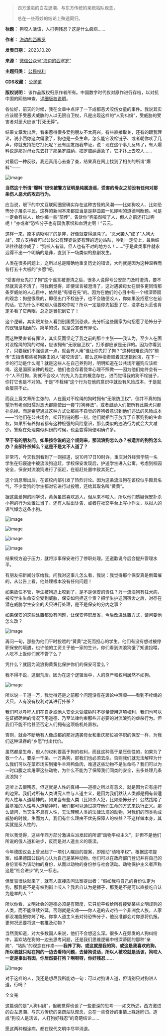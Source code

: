 
> 
> 西方激进的白左思潮、与东方传统的亲疏站队观念，  
> 
> 总在一些奇妙的结论上殊途同归。
> 
> 
> 




**标题：** 狗咬人活该，人打狗残忍？这是什么疯病……  

**作者：** [海边的西塞罗](https://chinadigitaltimes.net/space/海边的西塞罗)  

**发表日期：** 2023.10.20  

**来源：** [微信公众号“海边的西塞罗”](https://web.archive.org/web/https://mp.weixin.qq.com/s/qHlzNlVXOJ8uyr7X6kGY8Q)  

**主题归类：** [公民权利](https://chinadigitaltimes.net/space/公民权利)  

**CDS收藏：** [公民馆](https://chinadigitaltimes.net/space/%E5%85%AC%E6%B0%91%E9%A6%86)  

**版权说明：** 该作品版权归原作者所有。中国数字时代仅对原作进行存档，以对抗中国的网络审查。[详细版权说明](https://chinadigitaltimes.net/chinese/copyright)。


各位好，前天的时候，我在文章中点评了一下成都恶犬咬伤女童的事件。我说其实应该赋予受恶犬威胁的人以无限自卫权，凡是出现这样的“人狗纠纷”，受威胁的受害者对恶犬应该“打死无算”。


结果文章发出后，看来惹得很多爱狗朋友不太高兴，有些直接取关，还有的跟我理论，说小西你这次偏激了，狗也是一条生命，怎么能它没栓链子、或者朝你吠了几声，你就支持把它打死呢？还有朋友跟我举证，说：现在这个事儿反转了，有人爆料说是那对母女先去打了那条罗威纳，把罗威纳逼急了，它才扑上去咬人……


对最后一种反驳，我还真用心去查了查，结果真在网上找到了相关的所谓“爆料”——


![image](https://keep.cdt.media/assets/images/9/d/9daf82c7/66e599a5.jpeg)


**当然这个所谓“爆料”很快被警方证明是纯属造谣，受害的母女之前没有任何对那条伤人恶犬的攻击行为。** 


应当说，眼下的中文互联网圈里确实存在这种古怪的风潮——比如狗咬人、比如恐怖分子屠杀平民，这样的新闻本来都应当是是非曲直一见即明的道德判断题。可是一定会有些人，给你编一些“前传”，告诉你“狗虽然咬了人，但人之前还打过狗呢！”亦或者“恐怖分子也有国仇家恨和血泪史啊！”云云。


这样一来，原本清晰明了的是非，好像就变得混沌了。“恶犬袭人”成了“人狗大战”，双方支持者可以公说公有理婆说婆有理的选边站队，吵到一定份上，最后结论往往就吵成了：“狗咬人有错，但人也有不对的地方么！……”于是此类事件就永远得不出一个明确的是非，直到下一场类似的悲剧发生。


人类在很多问题上，之所以总是精确地重复历史的错误，大约就是因为这种温吞而各打五十大板的“乡愿”吧。


“受害母女先打了狗”这个谣言被澄清之后，很多人说得亏公安部门及时澄清，要不然就真说不清了。可我倒觉得，即便谣言被澄清了，这对遇袭母女在很多更同情那条罗威纳的人心目中，依然是“有错在先”的。因为在他们的心目中有一个根深蒂固的观念：狗是很乖的，即便出门不栓链子，也不会随便咬人，你如果没招惹它在前的话，它为什么不咬别人偏要咬你呢？所以一定是你先招惹了它，没拿石头丢也肯定多看了它两眼，总之是冒犯到它了！


这个逻辑，其实跟某些人看到别国受到恐袭，先分析这些国家为何招惹了恐怖分子的逻辑是相通的。简单的说，就是受害者有罪论。


而这种受害者有罪论，其实反而坚定了我之前的那个主张——我认为，至少人在面对没栓绳的狗的时候，应该拥有“无限自卫权”，打杀都应该是无罪的。因为你看到了，只要我们不强调这一点，就会有人用“谁让你先打了狗？”这种很难说清的“前传”去指责那些被狗袭击的人“被咬活该”。那么这种指责顺着其逻辑推演，在下一步的行动是什么呢？就是这些人在自己养狗时，明明知道在公共场所遛狗应该栓绳、这是国家法律的规定，他们也会存着侥幸心理不照做——因为他们始终会有一个“人不打狗，狗就不会咬人”的先入为主的概念存在，进而觉得我的狗不栓链子，你打它也是不对的。于是“不栓绳”这个行为在他的意识中就没有风险成本，于是就会屡禁不止。


而我上篇文章所主张的，人在面对不栓绳的狗时拥有“无限防卫权”，倒并不真的指望所有老弱妇孺对恶犬都能使出一套“打狗棒法”，或者鼓励人们把所有此类犬只都扑杀掉。而是希望通过这种方式让那些不自觉的养狗者意识到他们违法的风险成本——当他们在公共场合，松开狗链的那一刻，他们就相当于放弃了自家狗狗的生命权，如果所有养狗者都有这种极强的风险意识，那么类似的违法行为就会大大减少。警察在处理类似纠纷的时候，也会变得简便明确许多。


**至于有的朋友问，如果按你说的这个规则来，那流浪狗怎么办？被遗弃的狗狗怎么办？全部扑杀掉么？这是不是太不人道了？** 


非常巧，今天我刚看到了一则报道，说10月17日10时许，重庆对外经贸学院一名学生在归寝途中被流浪狗追赶，学校保安发现后，护送学生进入公寓。考虑到校园安全，保安对流浪狗进行了驱赶，在驱赶处置中致其死亡。


这个消息曝出后，在该校内部引发了热烈讨论。因为这条流浪狗在该校似乎颇具名气，不少爱狗的学生都对它进行过投喂，还给其取名叫“黄黄”。


据这些爱狗的同学说，黄黄虽然喜欢追人，但从来不咬人，所以他们质疑保安扑杀小狗的行为处置过当了。还有人贴出讣告、或者在社交平台上写小作文，以拟人的语气悼念这条小狗。


![image](https://keep.cdt.media/assets/images/9/d/9daf82c7/4dd7b6b9.jpeg)


![image](https://keep.cdt.media/assets/images/9/d/9daf82c7/ee0df059.jpeg)


![image](https://keep.cdt.media/assets/images/9/d/9daf82c7/e4a56db2.png)


![image](https://keep.cdt.media/assets/images/9/d/9daf82c7/8228c948.png)


结果校方迫于压力，就将涉事保安进行了停职处理。还道歉说今后会提升管理水平。


有朋友把新闻分享给我，问我对这事儿怎么看，我说：我觉得那个保安真是倒霉催的，从公告上看，他处理根本没有任何问题！


如果放任不管，学生被狗追上咬到了，是不是保安的责任？万一流浪狗有狂犬病，被咬学生生命安全受到威胁，保安如何担这个责？把学生护送回宿舍之后，对存在潜在威胁学生安全的犬只进行处理，是不是保安的分内之事？


如果保安的这些处置都没有问题，让保安停职反省，今后改进处置方式，请问要他怎么改？


![image](https://keep.cdt.media/assets/images/9/d/9daf82c7/9e1aa37b.png)


再问一句，那些为他们平时投喂的“黄黄”之死而担心的学生。他们有没有想过被停职保安的境遇，也许他的工资关乎他一家的生计。你们看到流浪狗饿了知道投喂，人吃不上饭你们就不管了么？


凭什么？就因为流浪狗黄黄比保护你们的保安可爱么？


我不得不说，这很荒唐。因为在这个逻辑当中，人的尊严和权利居然不如狗。


![image](https://keep.cdt.media/assets/images/9/d/9daf82c7/3de66104.jpeg)


所以说一千道一万，我觉得还是之前那个问题没有在舆论中理顺——看到不栓绳的犬只，人有没有权利对其进行扑杀？


我们可以呼吁人们在自身或他人安全未受威胁时不尽量使用这项权利，我们也可以在证据确凿的情况下用道德、乃至法律约束那些非必要的对流浪狗的虐杀行为。但我们不能不给甚至否定人们拥有这项临机处置权。


否则，就会不断地有人像成都的那对遇袭母女和重庆那位被停职的保安一样，为我们这种温吞的“乡愿”付出代价。


虽然都是生命，但人的权利要高于狗的权利，而且这种高于是压倒性的，如果为了救一个人，要杀一千条、一万条狗，那我们也必须去杀。否则我们就无法解释为什么我们可以在菜市场买到猪牛羊鸡鸭鱼肉，难道这些动物不是生命吗？我们可以为一时口腹之欢屠宰这些动物，为什么不能为了保障我们同类的安全，去多处理几条流浪狗？


这听上去很残忍，但这就是人性的真相——道德之所以有意义，就是因为它有施行的边界。我们对所有人类讲究人性与人道主义，是因为我们默认人类都是拥有普适的人性与人道精神的。如果当有些人类（比如杀人犯，比如恐怖分子）公然践踏了最基准的人性与人道精神时，我们都可以通过掠夺他们生命的方式来执行正义。那么请问，当天生不具有人性，无法理解人类的法律法规的动物，对我们的同类构成威胁的时候，生而为人，我们有什么理由不优先保障人的权益？不这样做本身，其实就是反人性的。


所以我觉得，这些年西方部分激进左派发起的所谓“动物平权主义”，非但不是他们所说的俄人道和进步，反而是对人道主义的亵渎。


今年德国议会上曾发起了一项引人瞩目的提案，即推动“动物平权”。根据这项提案，如果德国公民内心认为自己是某种动物，他们可以在政府部门登记并将自己的身份宣布为该动物的身份，从而以动物的身份参与社会活动。动物保护主义者声称这是“社会进步”的又一标志。


但反驳很快就来了，就有人直接质问法案提出者：“假如我将自己的身份认定为狗，那我是不是有权到街上咬人？我若自认为是狮子，那我是不是可以直接吃自认为是羊的人？”


所以你看，文明社会的道德必须是有限度，它只能平权给所有接受某些文明规则的人类，而不能继续外延，否则就是灾难——你人道的去对待一个非洲食人族，人家都没准能把你烤了吃。你拿人道主义去对待恐怖分子，他没准都会对你恩将仇报。更何况还要将这一套推及动物？


当然我知道，对大多数国人来说，他们不会想这么深。很多人在频发的人狗纠纷中，喜欢站在狗的一边去思考问题，还是我们思维逻辑中根深蒂固的那种“亲疏”、“站队”的观念在作祟——**我养了狗、或这就是我的狗、或这是我喜欢的狗，所以我就只站在狗的一边去看待问题，去替狗说话，所以人被咬就是活该，狗咬人一定是事出有因，你居然要打狗？啊呀呀，你好残忍……** 


![image](https://keep.cdt.media/assets/images/9/d/9daf82c7/c23baea5.jpeg)


对于这样的人，我还是想尽我所能劝一句：可以对狗讲人道，但请别只对狗讲人道，行吗？


全文完


这篇谈的是“人狗纠纷”，但我觉得也谈了一些更深的思考——如文所述，西方激进的白左思潮、与东方传统的亲疏站队观念，总在一些奇妙的事情上殊途同归。造成“狗咬人是活该，人打狗好残忍”的奇葩结论……


愿这两种糊涂病，都在现代文明中尽早消退。

